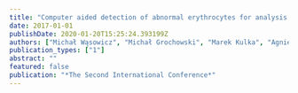 ```yaml
---
title: "Computer aided detection of abnormal erythrocytes for analysis of the in vitro interactions of nanodiamonds with human blood"
date: 2017-01-01
publishDate: 2020-01-20T15:25:24.393199Z
authors: ["Michał Wąsowicz", "Michał Grochowski", "Marek Kulka", "Agnieszka Mikołajczyk", "Mateusz Ficek", "Katarzyna Karpieńko", "Maciej Cićkiewicz"]
publication_types: ["1"]
abstract: ""
featured: false
publication: "*The Second International Conference*"
---
```


